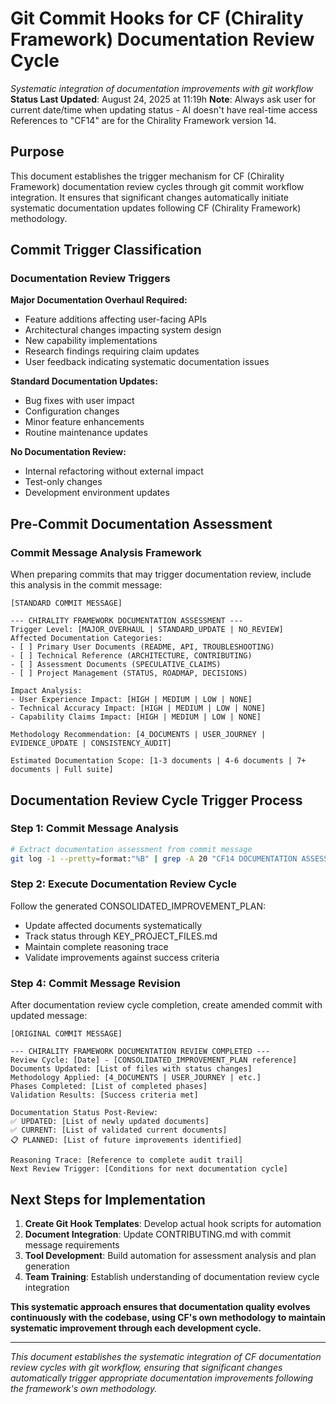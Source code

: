# Git Commit Hooks for CF (Chirality Framework) Documentation Review Cycle

*Systematic integration of documentation improvements with git workflow*
**Status Last Updated**: August 24, 2025 at 11:19h
**Note**: Always ask user for current date/time when updating status - AI doesn't have real-time access
References to "CF14" are for the Chirality Framework version 14.

## Purpose

This document establishes the trigger mechanism for CF (Chirality Framework) documentation review cycles through git commit workflow integration. It ensures that significant changes automatically initiate systematic documentation updates following CF (Chirality Framework) methodology.

## Commit Trigger Classification

### Documentation Review Triggers

**Major Documentation Overhaul Required:**
- Feature additions affecting user-facing APIs
- Architectural changes impacting system design
- New capability implementations
- Research findings requiring claim updates
- User feedback indicating systematic documentation issues

**Standard Documentation Updates:**
- Bug fixes with user impact
- Configuration changes
- Minor feature enhancements
- Routine maintenance updates

**No Documentation Review:**
- Internal refactoring without external impact
- Test-only changes
- Development environment updates

## Pre-Commit Documentation Assessment

### Commit Message Analysis Framework

When preparing commits that may trigger documentation review, include this analysis in the commit message:

```
[STANDARD COMMIT MESSAGE]

--- CHIRALITY FRAMEWORK DOCUMENTATION ASSESSMENT ---
Trigger Level: [MAJOR_OVERHAUL | STANDARD_UPDATE | NO_REVIEW]
Affected Documentation Categories:
- [ ] Primary User Documents (README, API, TROUBLESHOOTING)
- [ ] Technical Reference (ARCHITECTURE, CONTRIBUTING)  
- [ ] Assessment Documents (SPECULATIVE_CLAIMS)
- [ ] Project Management (STATUS, ROADMAP, DECISIONS)

Impact Analysis:
- User Experience Impact: [HIGH | MEDIUM | LOW | NONE]
- Technical Accuracy Impact: [HIGH | MEDIUM | LOW | NONE]
- Capability Claims Impact: [HIGH | MEDIUM | LOW | NONE]

Methodology Recommendation: [4_DOCUMENTS | USER_JOURNEY | EVIDENCE_UPDATE | CONSISTENCY_AUDIT]

Estimated Documentation Scope: [1-3 documents | 4-6 documents | 7+ documents | Full suite]
```

## Documentation Review Cycle Trigger Process

### Step 1: Commit Message Analysis
```bash
# Extract documentation assessment from commit message
git log -1 --pretty=format:"%B" | grep -A 20 "CF14 DOCUMENTATION ASSESSMENT"
```

### Step 2: Execute Documentation Review Cycle
Follow the generated CONSOLIDATED_IMPROVEMENT_PLAN:
- Update affected documents systematically
- Track status through KEY_PROJECT_FILES.md
- Maintain complete reasoning trace
- Validate improvements against success criteria

### Step 4: Commit Message Revision
After documentation review cycle completion, create amended commit with updated message:

```
[ORIGINAL COMMIT MESSAGE]

--- CHIRALITY FRAMEWORK DOCUMENTATION REVIEW COMPLETED ---
Review Cycle: [Date] - [CONSOLIDATED_IMPROVEMENT_PLAN reference]
Documents Updated: [List of files with status changes]
Methodology Applied: [4_DOCUMENTS | USER_JOURNEY | etc.]
Phases Completed: [List of completed phases]
Validation Results: [Success criteria met]

Documentation Status Post-Review:
✅ UPDATED: [List of newly updated documents]
✅ CURRENT: [List of validated current documents]  
📋 PLANNED: [List of future improvements identified]

Reasoning Trace: [Reference to complete audit trail]
Next Review Trigger: [Conditions for next documentation cycle]
```


## Next Steps for Implementation

1. **Create Git Hook Templates**: Develop actual hook scripts for automation
2. **Document Integration**: Update CONTRIBUTING.md with commit message requirements
3. **Tool Development**: Build automation for assessment analysis and plan generation
4. **Team Training**: Establish understanding of documentation review cycle integration

**This systematic approach ensures that documentation quality evolves continuously with the codebase, using CF's own methodology to maintain systematic improvement through each development cycle.**

---

*This document establishes the systematic integration of CF documentation review cycles with git workflow, ensuring that significant changes automatically trigger appropriate documentation improvements following the framework's own methodology.*